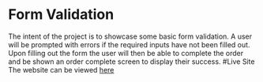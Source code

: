 # Form Validation
The intent of the project is to showcase some basic form validation. A user will be prompted with errors if the required inputs have not been filled out. Upon filling out the form the user will then be able to complete the order and be shown an order complete screen to display their success.
#Live Site
The website can be viewed [here](http://krogers78.github.io/validateForms)
